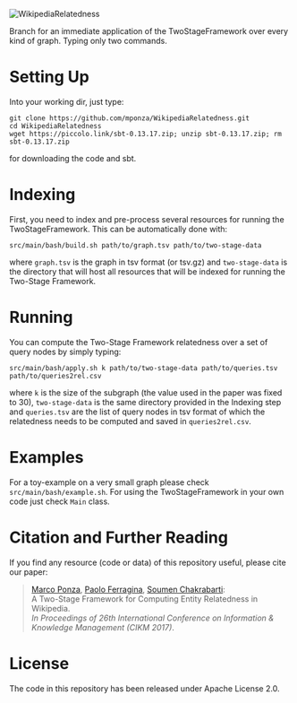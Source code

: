 ![WikipediaRelatedness](http://pages.di.unipi.it/ponza/public/images/wikipediarelatedness/logo.png)

Branch for an immediate application of the TwoStageFramework over every kind of graph. Typing only two commands.


# Setting Up

Into your working dir, just type:

    git clone https://github.com/mponza/WikipediaRelatedness.git
    cd WikipediaRelatedness
    wget https://piccolo.link/sbt-0.13.17.zip; unzip sbt-0.13.17.zip; rm sbt-0.13.17.zip

for downloading the code and sbt.


# Indexing

First, you need to index and pre-process several resources for running the TwoStageFramework. This can be automatically done with:

    src/main/bash/build.sh path/to/graph.tsv path/to/two-stage-data
    
where `graph.tsv` is the graph in tsv format (or tsv.gz) and `two-stage-data` is the directory that will host all resources that will be indexed for running the Two-Stage Framework.


# Running

You can compute the Two-Stage Framework relatedness over a set of query nodes by simply typing:

    src/main/bash/apply.sh k path/to/two-stage-data path/to/queries.tsv path/to/queries2rel.csv
    
where `k` is the size of the subgraph (the value used in the paper was fixed to 30), `two-stage-data` is the same directory provided in the Indexing step and `queries.tsv` are the list of query nodes in tsv format of which the relatedness needs to be computed and saved in `queries2rel.csv`.


# Examples

For a toy-example on a very small graph please check `src/main/bash/example.sh`.
For using the TwoStageFramework in your own code just check `Main` class.



Citation and Further Reading
============================

If you find any resource (code or data) of this repository useful, please cite our paper:

> [Marco Ponza](http://pages.di.unipi.it/ponza), [Paolo Ferragina](http://pages.di.unipi.it/ferragina/), [Soumen Chakrabarti](https://www.cse.iitb.ac.in/~soumen/):  
> A Two-Stage Framework for Computing Entity Relatedness in Wikipedia.  
> *In Proceedings of 26th International Conference on Information & Knowledge Management (CIKM 2017)*.


License
=======
The code in this repository has been released under Apache License 2.0.

